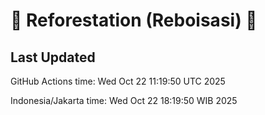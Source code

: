 
# 🌳 Reforestation (Reboisasi) 🌲

## Last Updated

GitHub Actions time: Wed Oct 22 11:19:50 UTC 2025

Indonesia/Jakarta time: Wed Oct 22 18:19:50 WIB 2025
